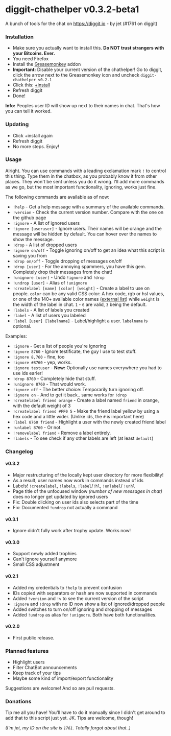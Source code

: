 # diggit-chathelper v0.3.2-beta1

A bunch of tools for the chat on https://diggit.io - by jet (#1761 on diggit)

### Installation

- Make sure you actually want to install this. **Do NOT trust strangers with your Bitcoins. Ever.**
- You need Firefox
- Install the [Greasemonkey](https://addons.mozilla.org/en-US/firefox/addon/greasemonkey/) addon
- **Important:** Disable your current version of the chathelper! Go to diggit, click the arrow next to the Greasemonkey icon and uncheck `diggit-chathelper v0.2.1`
- Click this: [+install](https://github.com/jetbtc/diggit-chathelper/raw/master/diggit-chathelper.user.js)
- Refresh diggit
- Done!

**Info:** Peoples user ID will show up next to their names in chat. That's how you can tell it worked.

### Updating

- Click +install again
- Refresh diggit
- No more steps. Enjoy!

### Usage

Alright. You can use commands with a leading exclamation mark `!` to control this thing. Type them in the chatbox, as you probably know it from other places. They won't be sent unless you do it wrong. I'll add more commands as we go, but the most important functionality, ignoring, works just fine.

The following commands are available as of now:

- `!help` - Get a help message with a summary of the available commands.
- `!version` - Check the current version number. Compare with the one on the github page
- `!ignore` - A list of ignored users
- `!ignore [useruser]` - Ignore users. Their names will be orange and the message will be hidden by default. You can hover over the names to show the message.
- `!drop` - A list of dropped users
- `!ignore on/off` - Toggle ignoring on/off to get an idea what this script is saving you from
- `!drop on/off` - Toggle dropping of messages on/off
- `!drop [user]` - For the annoying spammers, you have this gem. Completely drop their messages from the chat!
- `!unignore [user]` - Undo `!ignore` and `!drop`
- `!undrop [user]` - Alias of `!unignore`
- `!createlabel [name] [color] [weight]` - Create a label to use on people. `color` can be any valid CSS color: A hex code, rgb or hsl values, or one of the 140+ available color names ([external list](http://www.cssportal.com/css3-color-names/)) while `weight` is the width of the label in chat. `1` - `6` are valid, `3` being the default.
- `!labels` - A list of labels you created
- `!label` - A list of users you labeled
- `!label [user] [labelname]` - Label/highlight a user. `labelname` is optional.

Examples:

- `!ignore` - Get a list of people you're ignoring
- `!ignore 8760` - Ignore testificate, the guy I use to test stuff.
- `!ignore 8,760` - fine, too
- `!ignore #8760` - yep, works.
- `!ignore testuser` - **New:** Optionally use names everywhere you had to use ids earler!
- `!drop 8760` - Completely hide that stuff.
- `!unignore 8760` - That would work.
- `!ignore off` - The better choice: Temporarily turn ignoring off.
- `!ignore on` - And to get it back.. same works for `!drop`
- `!createlabel friend orange` - Create a label named `friend` in orange, with the default weight of 3
- `!createlabel friend #FF0 5` - Make the friend label yellow by using a hex code and a little wider. (Unlike ids, the `#` is important here)
- `!label 8760 friend` - Highlight a user with the newly created friend label
- `!unlabel 8760` - Or not.
- `!removelabel friend` - Remove a label entirely.
- `!labels` - To see check if any other labels are left (at least `default`)

### Changelog

#### v0.3.2
- Major restructuring of the locally kept user directory for more flexibility!
- As a result, user names now work in commands instead of ids
- Labels! `!createlabel`, `!labels`, `!label`/`!hl`, `!unlabel`/ `!unhl`
- Page title of the unfocused window *(number of new messages in chat)* does no longer get updated by ignored users
- Fix: Double clicking on user ids also selects part of the time
- Fix: Documented `!undrop` not actually a command

#### v0.3.1
- Ignore didn't fully work after trophy update. Works now!

#### v0.3.0
- Support newly added trophies
- Can't ignore yourself anymore
- Small CSS adjustment

#### v0.2.1
- Added my credentials to `!help` to prevent confusion
- IDs copied with separators or hash are now supported in commands
- Added `!version` and `!v` to see the current version of the script
- `!ignore` and `!drop` with no ID now show a list of ignored/dropped people
- Added switches to turn on/off ignoring and dropping of messages
- Added `!undrop` as alias for `!unignore`. Both have both functionalities.

#### v0.2.0
- First public release.

### Planned features

- Highlight users
- Filter ChatBot announcements
- Keep track of your tips
- Maybe some kind of import/export functionality

Suggestions are welcome! And so are pull requests.

### Donations

Tip me all you have! You'll have to do it manually since I didn't get around to add that to this script just yet. JK. Tips are welcome, though!

*(I'm jet, my ID on the site is `1761`. Totally forgot about that..)*
